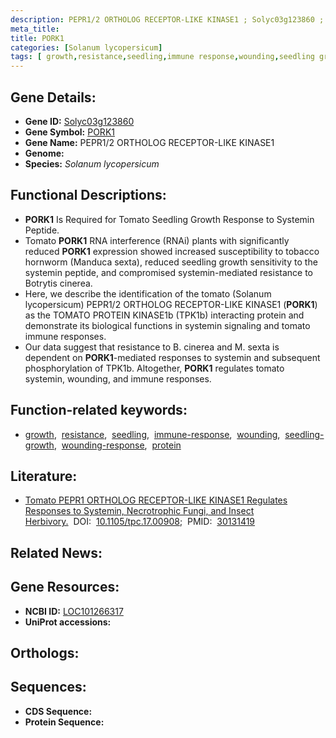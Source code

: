 ```yaml
---
description: PEPR1/2 ORTHOLOG RECEPTOR-LIKE KINASE1 ; Solyc03g123860 ; Solanum lycopersicum
meta_title:
title: PORK1
categories: [Solanum lycopersicum]
tags: [ growth,resistance,seedling,immune response,wounding,seedling growth,wounding response,protein ]
---
```


## Gene Details:
- **Gene ID:** [Solyc03g123860]()
- **Gene Symbol:** <u>PORK1</u>
- **Gene Name:** PEPR1/2 ORTHOLOG RECEPTOR-LIKE KINASE1
- **Genome:** []()
- **Species:** *Solanum lycopersicum*

## Functional Descriptions:
   - **PORK1** Is Required for Tomato Seedling Growth Response to Systemin Peptide.
   - Tomato **PORK1** RNA interference (RNAi) plants with significantly reduced **PORK1** expression showed increased susceptibility to tobacco hornworm (Manduca sexta), reduced seedling growth sensitivity to the systemin peptide, and compromised systemin-mediated resistance to Botrytis cinerea.
   - Here, we describe the identification of the tomato (Solanum lycopersicum) PEPR1/2 ORTHOLOG RECEPTOR-LIKE KINASE1 (**PORK1**) as the TOMATO PROTEIN KINASE1b (TPK1b) interacting protein and demonstrate its biological functions in systemin signaling and tomato immune responses.
   - Our data suggest that resistance to B. cinerea and M. sexta is dependent on **PORK1**-mediated responses to systemin and subsequent phosphorylation of TPK1b. Altogether, **PORK1** regulates tomato systemin, wounding, and immune responses.

## Function-related keywords:
   - [growth](/tags/growth/),&nbsp;&nbsp;[resistance](/tags/resistance/),&nbsp;&nbsp;[seedling](/tags/seedling/),&nbsp;&nbsp;[immune-response](/tags/immune-response/),&nbsp;&nbsp;[wounding](/tags/wounding/),&nbsp;&nbsp;[seedling-growth](/tags/seedling-growth/),&nbsp;&nbsp;[wounding-response](/tags/wounding-response/),&nbsp;&nbsp;[protein](/tags/protein/)

## Literature:
   - [Tomato PEPR1 ORTHOLOG RECEPTOR-LIKE KINASE1 Regulates Responses to Systemin, Necrotrophic Fungi, and Insect Herbivory.](https://doi.org/10.1105/tpc.17.00908)&nbsp;&nbsp;DOI:&nbsp;&nbsp;[10.1105/tpc.17.00908](https://doi.org/10.1105/tpc.17.00908);&nbsp;&nbsp;PMID:&nbsp;&nbsp;[30131419](https://pubmed.ncbi.nlm.nih.gov/30131419/)

## Related News:

## Gene Resources:
- **NCBI ID:**  [LOC101266317](https://www.ncbi.nlm.nih.gov/gene/?term=LOC101266317)
- **UniProt accessions:**  [](https://www.uniprot.org/uniprotkb//entry)

## Orthologs:

## Sequences:
- **CDS Sequence:**
- **Protein Sequence:**

